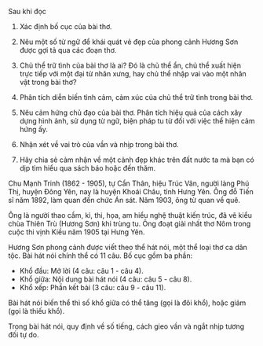 Sau khi đọc

1. Xác định bố cục của bài thơ.

2. Nêu một số từ ngữ để khái quát vẻ đẹp của phong cảnh Hương Sơn được gợi tả qua các đoạn thơ.

3. Chủ thể trữ tình của bài thơ là ai? Đó là chủ thể ẩn, chủ thể xuất hiện trực tiếp với một đại từ nhân xưng, hay chủ thể nhập vai vào một nhân vật trong bài thơ?

4. Phân tích diễn biến tình cảm, cảm xúc của chủ thể trữ tình trong bài thơ.

5. Nêu cảm hứng chủ đạo của bài thơ. Phân tích hiệu quả của cách xây dựng hình ảnh, sử dụng từ ngữ, biện pháp tu từ đối với việc thể hiện cảm hứng ấy.

6. Nhận xét về vai trò của vần và nhịp trong bài thơ.

7. Hãy chia sẻ cảm nhận về một cảnh đẹp khác trên đất nước ta mà bạn có dịp tìm hiểu qua sách báo hoặc đến thăm.

Chu Mạnh Trinh (1862 - 1905), tự Cẩn Thân, hiệu Trúc Vân, người làng Phú Thị, huyện Đông Yên, nay là huyện Khoái Châu, tỉnh Hưng Yên. Ông đỗ Tiến sĩ năm 1892, làm quan đến chức Án sát. Năm 1903, ông từ quan về quê.

Ông là người thao cầm, kì, thi, họa, am hiểu nghệ thuật kiến trúc, đã vẽ kiểu chùa Thiên Trù (Hương Sơn) khi trùng tu. Ông đoạt giải nhất thơ Nôm trong cuộc thi vịnh Kiều năm 1905 tại Hưng Yên.

Hương Sơn phong cảnh được viết theo thể hát nói, một thể loại thơ ca dân tộc. Bài hát nói chính thể có 11 câu. Bố cục gồm ba phần:
- Khổ đầu: Mở lời (4 câu: câu 1 - câu 4).
- Khổ giữa: Nội dung bài hát nói (4 câu: câu 5 - câu 8).
- Khổ xếp: Phần kết bài (3 câu: câu 9 - câu 11).

Bài hát nói biến thể thì số khổ giữa có thể tăng (gọi là đôi khổ), hoặc giảm (gọi là thiếu khổ).

Trong bài hát nói, quy định về số tiếng, cách gieo vần và ngắt nhịp tương đối tự do.